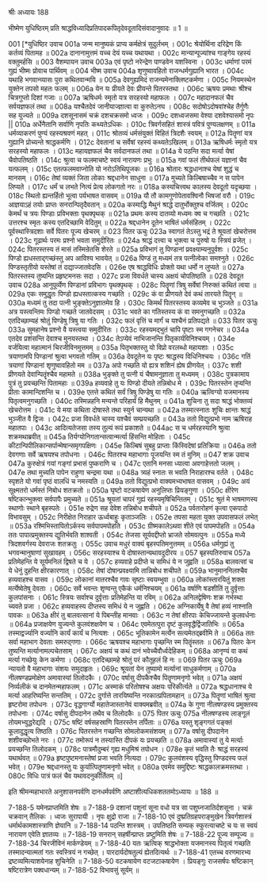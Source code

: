 श्रीः
अध्यायः 188

भीष्मेण युधिष्ठिरम् प्रति श्राद्धविध्यादिप्रतिपादकपितृदेवदूतादिसंवादानुवादः ॥ 1 ॥

001	[*युधिष्ठिर उवाच 
001a	जन्म मानुष्यकं प्राप्य कर्मक्षेत्रं सुदुर्लभम् ।
001c	श्रेयोर्थिना दरिद्रेण किं कर्तव्यं पितामह ॥
002a	दानानामुत्तमं यच्च देयं यच्च यथायथा ।
002c	मान्यान्पूज्यांश्च गाङ्गेय रहस्यं वक्तुमर्हसि ॥
003	वैशम्पायन उवाच 
003a	एवं पृष्टो नरेन्द्रेण पाण्डवेन यशस्विना ।
003c	धर्माणां परमं गुह्यं भीष्मः प्रोवाच पार्थिवम् ॥
004	भीष्म उवाच 
004a	शृणुष्वावहितो राजन्धर्मगुह्यानि भारत ।
004c	यथाहि भगवान्व्यासः पुरा कथितवान्मयि ॥
005a	देवगुह्यमिदं राजन्यमेनाक्लिष्टकर्मणा ।
005c	नियमस्थेन युक्तेन तपसो महतः फलम् ॥
006a	येन यः प्रीयते देवः प्रीयन्ते पितरस्तथा ।
006c	ऋषयः प्रमथाः श्रीश्च चित्रगुप्तो दिशां गजाः ॥
007a	ऋषिधर्मः स्मृतो यत्र सरहस्यो महाफलः ।
007c	महादानफलं चैव सर्वयज्ञफलं तथा ॥
008a	यश्चैतदेवं जानीयाज्ज्ञात्वा वा कुरुतेऽनघ ।
008c	सदोषोऽदोषवांश्चेह तैर्गुणैः सह युज्यते ॥
009a	दशसूनासमं चक्रं दशचक्रसमो ध्वजः ।
009c	दशध्वजसमा वेश्या दशवेश्यासमो नृपः ||
010a	अर्धेनैतानि सर्वाणि नृपतिः कथ्यतेऽधिकः ।
010c	त्रिवर्गसहितं शास्त्रं पवित्रं पुण्यलक्षणम् ॥
011a	धर्मव्याकरणं पुण्यं रहस्यश्रवणं महत् ।
011c	श्रोतव्यं धर्मसंयुक्तं विहितं त्रिदशैः स्वयम् ॥
012a	पितॄणां यत्र गुह्यानि प्रोच्यन्ते श्राद्धकर्मणि ।
012c	देवतानां च सर्वेषां रहस्यं कथ्यतेऽखिलम् ॥
013a	ऋषिधर्मः स्मृतो यत्र सरहस्यो महाफलः ।
013c	महायज्ञफलं चैव सर्वदानफलं तथा ॥
014a	ये पठन्ति सदा मर्त्या येषां चैवोपतिष्ठति ।
014c	श्रुत्वा च फलमाचष्टे स्वयं नारायणः प्रभुः ॥
015a	गवां फलं तीर्थफलं यज्ञानां चैव यत्फलम् ।
015c	एतत्फलमवाप्नोति यो नरोऽतिथिपूजकः ॥
016a	श्रोतारः श्रद्धधानाश्च येषां शुद्धं च मानसम् ।
016c	तेषां व्यक्तं जिता लोकाः श्रद्दधानेन साधुना ॥
017a	मुच्यते किल्बिषाच्चैव न स पापेन लिप्यते ।
017c	धर्मं च लभते नित्यं प्रेत्य लोकगतो नरः ॥
018a	कस्यचित्त्वथ कालस्य देवदूतो यदृच्छया ।
018c	स्थितो ह्यन्तर्हितो भूत्वा पर्यभाषत वासवम् ॥
019a	यौ तौ कामगुणोपेतावश्विनौ भिषजां वरौ ।
019c	आज्ञयाऽहं तयोः प्राप्तः सनरान्पितृदैवतान् ॥
020a	कस्माद्धि मैथुनं श्राद्धे दातुर्भोक्तुश्च वर्जितम् ।
020c	केमर्थं च त्रयः पिण्डाः प्रविभक्ताः पृथक्पृथक् ॥
021a	प्रथमः कस्य दातव्यो मध्यमः क्व च गच्छति ।
021c	उत्तरश्च स्मृतः कस्य एतदिच्छामि वेदितुम् ॥
022a	श्रद्दधानेन दूतेन भाषितं धर्मसंहितम् ।
022c	पूर्वस्थास्त्रिदशाः सर्वे पितरः पूज्य खेचरम् ॥
023	पितर ऊचुः 
023a	स्वागतं तेऽस्तु भद्रं ते श्रूयतां खेचरोत्तम ।
023c	गूढार्थः परमः प्रश्नो भवता समुदीरितः ॥
024a	श्राद्धं दत्त्वा च भुक्त्वा च पुरुषो यः स्त्रियं व्रजेत् ।
024c	पितरस्तस्य तं मासं तस्मिन्रेतसि शेरते ॥
025a	प्रविभागं तु पिण्डानां प्रवक्ष्याम्यनुपूर्वशः ।
025c	पिण्डो ह्यधस्ताद्गच्छंस्तु अप आविश्य भावयेत् ॥
026a	पिण्डं तु मध्यमं तत्र पत्नीत्वेका समश्नुते ।
026c	पिण्डस्तृतीयो यस्तेषां तं दद्याज्जातवेदसि ।
026e	एष श्राद्धविधिः प्रोक्तो यथा धर्मो न लुप्यते ॥
027a	पितरस्तस्य तुष्यन्ति प्रहृष्टमनसः सदा ।
027c	प्रजा विवर्धते चास्य अक्षयं चोपतिष्ठति ॥
028	देवदूत उवाच 
028a	आनुपूर्व्येण पिण्डानां प्रविभागः पृथक्पृथक् ।
028c	पितॄणां त्रिषु सर्वेषां निरुक्तं कथितं त्वया ॥
029a	एकः समुद्धृतः पिण्डो ह्यधस्तात्कस्य गच्छति ।
029c	कं वा प्रीणयते देवं कथं तारयते पितॄन् ॥
030a	मध्यमं तु तदा पत्नी भुङ्क्तेऽनुज्ञातमेव हि ।
030c	किमर्थं पितरस्तस्य कव्यमेव च भुञ्जते ॥
031a	अत्र यस्त्वन्तिमः पिण्डो गच्छते जातवेदसम् ।
031c	भवते का गतिस्तस्य कं वा समनुगच्छति ॥
032a	एतदिच्छाम्यहं श्रोतुं पिण्डेषु त्रिषु या गतिः ।
032c	फलं वृत्तिं च मार्गं च यश्चैनं प्रतिपद्यते ॥
033	पितर ऊचुः 
033a	सुमहानेष प्रश्नो वै यस्त्वया समुदीरितः ।
033c	रहस्यमद्भुतं चापि पृष्टाः स्म गगनेचर ॥
034a	एतदेव प्रशंसन्ति देवाश्च मुनयस्तथा ।
034c	तेऽप्येवं नाभिजानन्ति पितृकार्यविनिश्चयम् ।
034e	वर्जयित्वा महात्मानं चिरजीविनमुत्तमम् ॥
035a	पितृभक्तस्तु यो विप्रो वरलब्धो महायशाः ।
035c	त्रयाणामपि पिण्डानां श्रुत्वा भगवतो गतिम् ॥
036a	देवदूतेन यः पृष्टः श्राद्धस्य विधिनिश्चयः ।
036c	गतिं त्रयाणां पिण्डानां शृणुष्वावहितो मम ॥
037a	अपो गच्छति यो ह्यत्र शशिनं ह्येष प्रीणयेत् ।
037c	शशी प्रीणयते देवान्पितॄंश्चैव महामते ॥
038a	भुङ्क्ते तु पत्नी यं चैषामनुज्ञाता तु मध्यमम् ।
038c	पुत्रकामाय पुत्रं तु प्रयच्छन्ति पितामहाः ॥
039a	हव्यवाहे तु यः पिण्डो दीयते तन्निबोध मे ।
039c	पितरस्तेन तृप्यन्ति प्रीताः कामान्दिशन्ति च ।
039e	एतत्ते कथितं सर्वं त्रिषु पिण्डेषु या गतिः ॥
040a	ऋत्विग्यो यजमानस्य पितृत्वमनुगच्छति ।
040c	तस्मिन्नहनि मन्यन्ते परिहार्यं हि मैथुनम् ॥
041a	शुचिना तु सदा श्राद्धं भोक्तव्यं खेचरोत्तम ।
041c	ये मया कथिता दोषास्ते तथा स्युर्न चान्यथा ॥
042a	तस्मात्स्नातः शुचिः क्षान्तः श्राद्धं भुञ्जीत वै द्विजः ।
042c	प्रजा विवर्धते चास्य यश्चैवं सम्प्रयच्छति ॥
043a	ततो विद्युत्प्रभो नाम ऋषिराह महातपाः ।
043c	आदित्यतेजसा तस्य तुल्यं रूपं प्रकाशते ॥
044ac	स च धर्मरहस्यानि श्रुत्वा शक्रमथाब्रवीत् ॥
045a	तिर्यग्योनिगतान्सत्वान्मर्त्या हिंसन्ति मोहिताः ।
045c	कीटान्पिपीलिकान्सर्पान्मेषान्समृगपक्षिणः ।
045e	किल्बिषं सुबहु प्राप्ताः किंस्विदेषां प्रतिक्रिया ॥
046a	ततो देवगणाः सर्वे ऋषयश्च तपोधनाः ।
046c	पितरश्च महाभागाः पूजयन्ति स्म तं मुनिम् ॥
047	शक्र उवाच 
047a	कुरुक्षेत्रं गयां गङ्गां प्रभासं पुष्कराणि च ।
047c	एतानि मनसा ध्यात्वा अवगाहेत्ततो जलम् ।
047e	तथा मुच्यति पापेन राहुणा चन्द्रमा यथा ॥
048a	त्र्यहं स्नातः स भवति निराहारश्च वर्तते ।
048c	स्पृशते यो गवां पृष्ठं वालधिं च नमस्यति ॥
049a	ततो विद्युत्प्रभो वाक्यमभ्यभाषत वासवम् ।
049c	अयं सूक्ष्मतरो धर्मस्तं निबोध शतक्रतो ॥
050a	घृष्टो वटकषायेण अनुलिप्तः प्रियङ्गुणा ।
050c	क्षीरेण षष्टिकान्भुक्त्वा सर्वपापैः प्रमुच्यते ॥
051a	श्रूयतां चापरं गुह्यं रहस्यमृषिचिन्तितम् ।
051c	श्रुतं मे भाषमाणस्य स्थाणोः स्थाने बृहस्पतेः ।
051e	रुद्रेण सह देवेश तन्निबोध शचीपते ॥
052a	पर्वतारोहणं कृत्वा एकपादो विभावसुम् ।
052c	निरीक्षेत निराहार ऊर्ध्वबाहुः कृताञ्जलिः ।
052e	तपसा महता युक्त उपवासफलं लभेत् ॥
053a	रश्मिभिस्तापितोऽर्कस्य सर्वपापमपोहति ।
053c	ग्रीष्मकालेऽथवा शीते एवं पापमपोहति ॥
054a	ततः पापात्प्रमुक्तस्य द्युतिर्भवति शाश्वती ।
054c	तेजसा सूर्यवद्दीप्तो भ्राजते सोमवत्पुनः ॥
055a	मध्ये त्रिदशवर्गस्य देवराजः शतक्रतुः ।
055c	उवाच मधुरं वाक्यं बृहस्पतिमनुत्तमम् ॥
056a	धर्मगुह्यं तु भगवन्मानुषाणां सुखावहम् ।
056c	सरहस्याश्च ये दोषास्तान्यथावदुदीरय ॥
057	बृहस्पतिरुवाच 
057a	प्रतिमेहन्ति ये सूर्यमनिलं द्विषते च ये ।
057c	हव्यवाहे प्रदीप्ते च समिधं ये न जुह्वति ॥
058a	बालवत्सां च ये धेनुं दुहन्ति क्षीरकारणात् ।
058c	तेषां दोषान्प्रवक्ष्यामि तान्निबोध शचीपते ॥
059a	भानुमाननिलश्चैव हव्यवाहश्च वासव ।
059c	लोकानां मातरश्चैव गावः सृष्टाः स्वयम्भुवा ॥
060a	लोकांस्तारयितुं शक्ता मर्त्येष्वेतेषु देवताः ।
060c	सर्वे भवन्तः शृण्वन्तु एकैकं धर्मनिश्चयम् ॥
061a	वर्षाणि षडशीतिं तु दुर्वृत्ताः कुलपांसनाः ।
061c	स्त्रियः सर्वाश्च दुर्वृत्ताः प्रतिमेहन्ति या रविम् ॥
062a	अनिलद्वेषिणः शक्र गर्भस्था च्यवते प्रजा ।
062c	हव्यवाहस्य दीप्तस्य समिधं ये न जुह्वति ।
062e	अग्निकार्येषु वै तेषां हव्यं नाश्नाति पावकः ॥
063a	क्षीरं तु बालवत्सानां ये पिबन्तीह मानवाः ।
063c	न तेषां क्षीरपाः केचिज्जायन्ते कुलवर्धनाः ॥
064a	प्रजाक्षयेण युज्यन्ते कुलवंशक्षयेण च ।
064c	एवमेतत्पुरा दृष्टं कुलवृद्धैर्द्विजातिभिः ॥
065a	तस्माद्वर्ज्यानि वर्ज्यानि कार्यं कार्यं च नित्यशः ।
065c	भूतिकामेन मर्त्येन सत्यमेतद्ब्रवीमि ते ॥
066a	ततः सर्वा महाभाग देवताः समरुद्गणाः ।
066c	ऋषयश्च महाभागाः पृच्छन्ति स्म पितॄंस्ततः ॥
067a	पितरः केन तुष्यन्ति मर्त्यानामल्पचेतसाम् ।
067c	अक्षयं च कथं दानं भवेच्चैवौर्ध्वदेहिकम् ॥
068a	आनृण्यं वा कथं मर्त्या गच्छेयुः केन कर्मणा ।
068c	एतदिच्छामहे श्रोतुं परं कौतूहलं हि नः ॥
069	पितर ऊचुः 
069a	न्यायतो वै महाभागाः संशयः समुदाहृतः ।
069c	श्रूयतां येन तुष्यामो मर्त्यानां साधुकर्मणाम् ॥
070a	नीलषण्डप्रमोक्षेण अमावास्यां तिलोदकैः ।
070c	वर्षासु दीपकैश्चैव पितॄणामनृणो भवेत् ॥
071a	अक्षयं निर्व्यलीकं च दानमेतन्महाफलम् ।
071c	अस्माकं परितोषश्च अक्षयः परिकीर्त्यते ॥
072a	श्रद्धधानाश्च ये मर्त्या आहरिष्यन्ति सन्ततिम् ।
072c	दुर्गात्ते तारयिष्यन्ति नरकात्प्रपितामहान् ॥
073a	पितॄणां भाषितं श्रुत्वा हृष्टरोमा तपोधनः ।
073c	वृद्धगार्ग्यो महातेजास्तानेवं वाक्यमब्रवीत् ॥
074a	के गुणा नीलषण्डस्य प्रमुक्तस्य तपोधनाः ।
074c	वर्षासु दीपदानेन तथैव च तिलोदकैः ॥
075	पितर ऊचुः 
075a	नीलषण्डस्य लाङ्गूलं तोयमभ्युद्धरेद्यदि ।
075c	षष्टिं वर्षसहस्राणि पितरस्तेन तर्पिताः ॥
076a	यस्तु शृङ्गगतं पङ्क्तं कूलादुद्धृत्य तिष्ठति ।
076c	पितरस्तेन गच्छन्ति सोमलोकमसंशयम् ॥
077a	वर्षासु दीपदानेन शशीवच्छोभते नरः ।
077c	तमोरूपं न तस्यास्ति दीपकं यः प्रयच्छति ॥
078a	अमावास्यां तु ये मर्त्याः प्रयच्छन्ति तिलोदकम् ।
078c	पात्रमौदुम्बरं गृह्य मधुमिश्रं तपोधन ।
078e	कृतं भवति तैः श्राद्धं सरहस्यं यथार्थवत् ॥
079a	हृष्टपुष्टमनास्तेषां प्रजा भवति नित्यदा ।
079c	कुलवंशस्य वृद्धिस्तु पिण्डदस्य फलं भवेत् ।
079e	श्रद्दधानस्तु यः कुर्यात्पितॄणामनृणो भवेत् ॥
080a	एवमेव समुद्दिष्टः श्राद्धकालक्रमस्तथा ।
080c	विधिः पात्रं फलं चैव यथावदनुकीर्तितम् ॥] 

इति श्रीमन्महाभारते अनुशासनपर्वणि दानधर्मपर्वणि अष्टाशीत्यधिकशततमोऽध्यायः ॥ 188 ॥

7-188-5 यमेनप्राप्तमिति शेषः ॥ 7-188-9 दशानां पशूनां सूना वधो यत्र सा पशुघ्नजातिर्दशसूना । चक्रं चक्रवान् तैलिकः । ध्वजः सुरापायी । नृपः क्षुद्रो राजा ॥ 7-188-10 एवं दुष्प्रतिग्रहपराङ्मुखेन त्रिवर्गशास्त्रं धर्मार्थकामशास्त्राणि ज्ञेयानि ॥ 7-188-14 पठन्ति शास्त्रम् । उपतिष्ठति सम्यक् स्फुरत्याचष्टे च यः स स्वयं नारायण एवेति ज्ञातव्यः ॥ 7-188-19 सनरान् सहर्षीन्प्राप्तः प्रष्टुमिति शेषः ॥ 7-188-22 पूज्य सम्पूज्य ॥ 7-188-34 चिरजीविनं मार्कण्डेयम् ॥ 7-188-40 यतः ऋत्विक् श्राद्धभोक्ता यजमानस्य पितृत्वं गच्छति तस्मादन्यात्मतां गतः स्वस्त्रियं न गच्छेत् । पारदार्यदोषतुल्यं ह्येतदित्यर्थः ॥ 7-188-41 एतच्च वरणमारभ्य द्रष्टव्यमित्याशयेनाह शुचिनेति ॥ 7-188-50 वटकषायेण वटजटाकषायेण । प्रियङ्गुः राजसर्षपः षष्टिकान् षष्टिरात्रेण पक्वधान्यम् ॥ 7-188-52 विभावसुं सूर्यम् ॥
